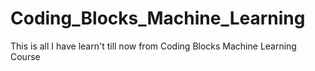 # Coding_Blocks_Machine_Learning
This is all I have learn't till now from Coding Blocks Machine Learning Course
